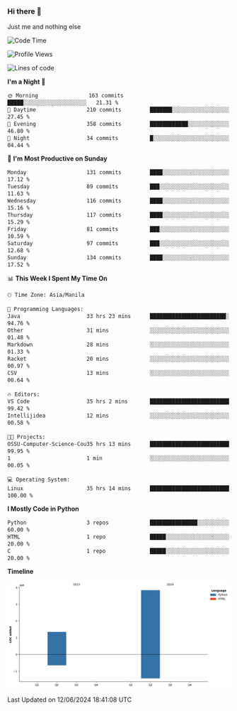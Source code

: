 ### Hi there 👋

Just me and nothing else


<!--START_SECTION:waka-->
![Code Time](http://img.shields.io/badge/Code%20Time-371%20hrs%2016%20mins-blue)

![Profile Views](http://img.shields.io/badge/Profile%20Views-22-blue)

![Lines of code](https://img.shields.io/badge/From%20Hello%20World%20I%27ve%20Written-5.2%20million%20lines%20of%20code-blue)

**I'm a Night 🦉** 

```text
🌞 Morning                163 commits         █████░░░░░░░░░░░░░░░░░░░░   21.31 % 
🌆 Daytime                210 commits         ███████░░░░░░░░░░░░░░░░░░   27.45 % 
🌃 Evening                358 commits         ████████████░░░░░░░░░░░░░   46.80 % 
🌙 Night                  34 commits          █░░░░░░░░░░░░░░░░░░░░░░░░   04.44 % 
```
📅 **I'm Most Productive on Sunday** 

```text
Monday                   131 commits         ████░░░░░░░░░░░░░░░░░░░░░   17.12 % 
Tuesday                  89 commits          ███░░░░░░░░░░░░░░░░░░░░░░   11.63 % 
Wednesday                116 commits         ████░░░░░░░░░░░░░░░░░░░░░   15.16 % 
Thursday                 117 commits         ████░░░░░░░░░░░░░░░░░░░░░   15.29 % 
Friday                   81 commits          ███░░░░░░░░░░░░░░░░░░░░░░   10.59 % 
Saturday                 97 commits          ███░░░░░░░░░░░░░░░░░░░░░░   12.68 % 
Sunday                   134 commits         ████░░░░░░░░░░░░░░░░░░░░░   17.52 % 
```


📊 **This Week I Spent My Time On** 

```text
🕑︎ Time Zone: Asia/Manila

💬 Programming Languages: 
Java                     33 hrs 23 mins      ████████████████████████░   94.76 % 
Other                    31 mins             ░░░░░░░░░░░░░░░░░░░░░░░░░   01.48 % 
Markdown                 28 mins             ░░░░░░░░░░░░░░░░░░░░░░░░░   01.33 % 
Racket                   20 mins             ░░░░░░░░░░░░░░░░░░░░░░░░░   00.97 % 
CSV                      13 mins             ░░░░░░░░░░░░░░░░░░░░░░░░░   00.64 % 

🔥 Editors: 
VS Code                  35 hrs 2 mins       █████████████████████████   99.42 % 
Intellijidea             12 mins             ░░░░░░░░░░░░░░░░░░░░░░░░░   00.58 % 

🐱‍💻 Projects: 
OSSU-Computer-Science-Cou35 hrs 13 mins      █████████████████████████   99.95 % 
1                        1 min               ░░░░░░░░░░░░░░░░░░░░░░░░░   00.05 % 

💻 Operating System: 
Linux                    35 hrs 14 mins      █████████████████████████   100.00 % 
```

**I Mostly Code in Python** 

```text
Python                   3 repos             ███████████████░░░░░░░░░░   60.00 % 
HTML                     1 repo              █████░░░░░░░░░░░░░░░░░░░░   20.00 % 
C                        1 repo              █████░░░░░░░░░░░░░░░░░░░░   20.00 % 
```



**Timeline**

![Lines of Code chart](https://raw.githubusercontent.com/brutist/brutist/main/assets/bar_graph.png)


 Last Updated on 12/06/2024 18:41:08 UTC
<!--END_SECTION:waka-->
